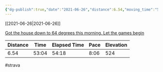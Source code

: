 ```yaml
---
{"dg-publish":true,"date":"2021-06-26","distance":6.54,"moving_time":"53:04","elapsed_time":"54:18","pace":"8:06","total_elevation_gain":524,"url":"https://www.strava.com/activities/5533938545","permalink":"/01-personal/strava/2021-06-26-got-the-house-down-to-64-degrees-this-morning-let-the-games-begin/","dgPassFrontmatter":true}
---
```



[[2021-06-26\|2021-06-26]]

[Got the house down to 64 degrees this morning. Let the games begin](https://www.strava.com/activities/5533938545)

| Distance | Time  | Elapsed Time | Pace | Elevation |
| -------- | ----- | ------------ | ---- | --------- |
| 6.54     | 53:04 | 54:18        | 8:06 | 524       |




#strava
